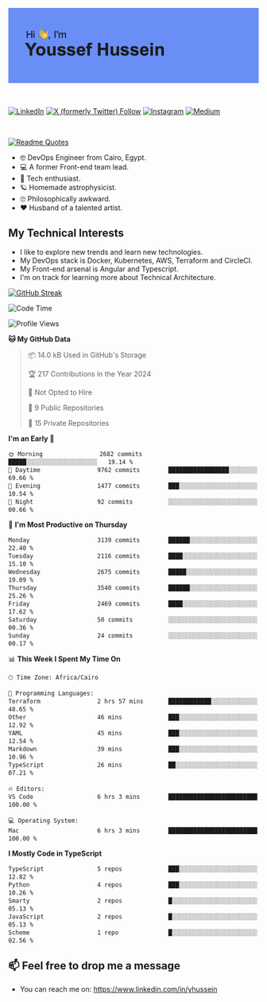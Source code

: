 [![Youssef's GitHub Banner](./assets/youssef-hussein.png)](https://github.com/yorki404)

</br>

[![LinkedIn](https://img.shields.io/badge/linkedin-%230077B5.svg?style=for-the-badge&logo=linkedin&logoColor=white)](https://www.linkedin.com/in/yhussein/)
[![X (formerly Twitter) Follow](https://img.shields.io/twitter/follow/devqik_?style=for-the-badge&logo=X&logoColor=White&labelColor=White)](https://twitter.com/devqik_)
[![Instagram](https://img.shields.io/badge/devqik-E4405F?style=for-the-badge&logo=Instagram&logoColor=white)](https://instagram.com/devqik)
[![Medium](https://img.shields.io/badge/Medium-12100E?style=for-the-badge&logo=medium&logoColor=white)](https://medium.com/@devqik)

</br>

[![Readme Quotes](https://quotes-github-readme.vercel.app/api?type=horizontal&theme=dark)](https://github.com/piyushsuthar/github-readme-quotes)

- :nerd_face: DevOps Engineer from Cairo, Egypt.
- :computer: A former Front-end team lead.
- :satellite: Tech enthusiast.
- :ringed_planet: Homemade astrophysicist.
- :roll_eyes: Philosophically awkward.
- :heart: Husband of a talented artist.

## My Technical Interests

- I like to explore new trends and learn new technologies.
- My DevOps stack is Docker, Kubernetes, AWS, Terraform and CircleCI.
- My Front-end arsenal is Angular and Typescript.
- I'm on track for learning more about Technical Architecture.

[![GitHub Streak](https://streak-stats.demolab.com/?user=devqik&theme=dark)](https://git.io/streak-stats)

<!--START_SECTION:waka-->
![Code Time](http://img.shields.io/badge/Code%20Time-720%20hrs%2019%20mins-blue)

![Profile Views](http://img.shields.io/badge/Profile%20Views-0-blue)

**🐱 My GitHub Data** 

> 📦 14.0 kB Used in GitHub's Storage 
 > 
> 🏆 217 Contributions in the Year 2024
 > 
> 🚫 Not Opted to Hire
 > 
> 📜 9 Public Repositories 
 > 
> 🔑 15 Private Repositories 
 > 
**I'm an Early 🐤** 

```text
🌞 Morning                2682 commits        █████░░░░░░░░░░░░░░░░░░░░   19.14 % 
🌆 Daytime                9762 commits        █████████████████░░░░░░░░   69.66 % 
🌃 Evening                1477 commits        ███░░░░░░░░░░░░░░░░░░░░░░   10.54 % 
🌙 Night                  92 commits          ░░░░░░░░░░░░░░░░░░░░░░░░░   00.66 % 
```
📅 **I'm Most Productive on Thursday** 

```text
Monday                   3139 commits        ██████░░░░░░░░░░░░░░░░░░░   22.40 % 
Tuesday                  2116 commits        ████░░░░░░░░░░░░░░░░░░░░░   15.10 % 
Wednesday                2675 commits        █████░░░░░░░░░░░░░░░░░░░░   19.09 % 
Thursday                 3540 commits        ██████░░░░░░░░░░░░░░░░░░░   25.26 % 
Friday                   2469 commits        ████░░░░░░░░░░░░░░░░░░░░░   17.62 % 
Saturday                 50 commits          ░░░░░░░░░░░░░░░░░░░░░░░░░   00.36 % 
Sunday                   24 commits          ░░░░░░░░░░░░░░░░░░░░░░░░░   00.17 % 
```


📊 **This Week I Spent My Time On** 

```text
🕑︎ Time Zone: Africa/Cairo

💬 Programming Languages: 
Terraform                2 hrs 57 mins       ████████████░░░░░░░░░░░░░   48.65 % 
Other                    46 mins             ███░░░░░░░░░░░░░░░░░░░░░░   12.92 % 
YAML                     45 mins             ███░░░░░░░░░░░░░░░░░░░░░░   12.54 % 
Markdown                 39 mins             ███░░░░░░░░░░░░░░░░░░░░░░   10.96 % 
TypeScript               26 mins             ██░░░░░░░░░░░░░░░░░░░░░░░   07.21 % 

🔥 Editors: 
VS Code                  6 hrs 3 mins        █████████████████████████   100.00 % 

💻 Operating System: 
Mac                      6 hrs 3 mins        █████████████████████████   100.00 % 
```

**I Mostly Code in TypeScript** 

```text
TypeScript               5 repos             ███░░░░░░░░░░░░░░░░░░░░░░   12.82 % 
Python                   4 repos             ███░░░░░░░░░░░░░░░░░░░░░░   10.26 % 
Smarty                   2 repos             █░░░░░░░░░░░░░░░░░░░░░░░░   05.13 % 
JavaScript               2 repos             █░░░░░░░░░░░░░░░░░░░░░░░░   05.13 % 
Scheme                   1 repo              █░░░░░░░░░░░░░░░░░░░░░░░░   02.56 % 
```




<!--END_SECTION:waka-->

## 📫 Feel free to drop me a message
- You can reach me on: https://www.linkedin.com/in/yhussein

